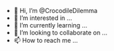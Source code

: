 - 👋 Hi, I’m @CrocodileDilemma
- 👀 I’m interested in ...
- 🌱 I’m currently learning ...
- 💞️ I’m looking to collaborate on ...
- 📫 How to reach me ...

<!---
CrocodileDilemma/CrocodileDilemma is a ✨ special ✨ repository because its `README.md` (this file) appears on your GitHub profile.
You can click the Preview link to take a look at your changes.
--->
